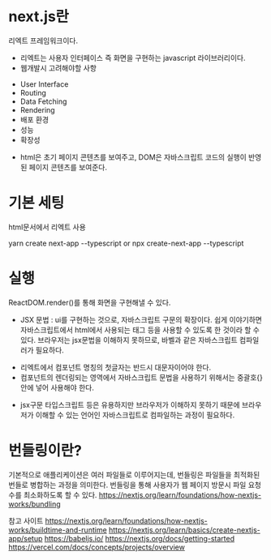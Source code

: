 # next.js란
리엑트 프레임워크이다.
* 리엑트는 사용자 인터페이스 즉 화면을 구현하는 javascript 라이브러리이다.
* 웹개발시 고려해야할 사항
- User Interface
- Routing
- Data Fetching
- Rendering
- 배포 환경
- 성능
- 확장성
* html은 초기 페이지 콘텐츠를 보여주고, DOM은 자바스크립트 코드의 실행이 반영된 페이지 콘텐츠를 보여준다.

# 기본 세팅
html문서에서 리엑트 사용
<script src="https://unpkg.com/react@17/umd/react.development.js"></script>
<script src="https://unpkg.com/react-dom@17/umd/react-dom.development.js"></script>

yarn create next-app --typescript
or
npx create-next-app --typescript

# 실행
ReactDOM.render()를 통해 화면을 구현해낼 수 있다.
* JSX 문법 : ui를 구현하는 것으로, 자바스크립트 구문의 확장이다. 쉽게 이야기하면 자바스크립트에서 html에서 사용되는 태그 등을 사용할 수 있도록 한 것이라 할 수있다. 브라우저는 jsx문법을 이해하지 못하므로, 바벨과 같은 자바스크립트 컴파일러가 필요하다.
<script src="https://unpkg.com/@babel/standalone/babel.min.js"></script>

- 리엑트에서 컴포넌트 명칭의 첫글자는 반드시 대문자이어야 한다.
- 컴포넌트의 렌더링되는 영역에서 자바스크립트 문법을 사용하기 위해서는 중괄호{}안에 넣어 사용해야 한다.

* jsx구문 타입스크립트 등은 유용하지만 브라우저가 이해하지 못하기 때문에 브라우저가 이해할 수 있는 언어인 자바스크립트로 컴파일하는 과정이 필요하다.

# 번들링이란?
기본적으로 애플리케이션은 여러 파일들로 이루어지는데, 번들링은 파일들을 최적화된 번들로 병합하는 과정을 의미한다. 번들링을 통해 사용자가 웹 페이지 방문시 파일 요청 수를 최소화하도록 할 수 있다.
https://nextjs.org/learn/foundations/how-nextjs-works/bundling


참고 사이트
https://nextjs.org/learn/foundations/how-nextjs-works/buildtime-and-runtime
https://nextjs.org/learn/basics/create-nextjs-app/setup
https://babeljs.io/
https://nextjs.org/docs/getting-started
https://vercel.com/docs/concepts/projects/overview